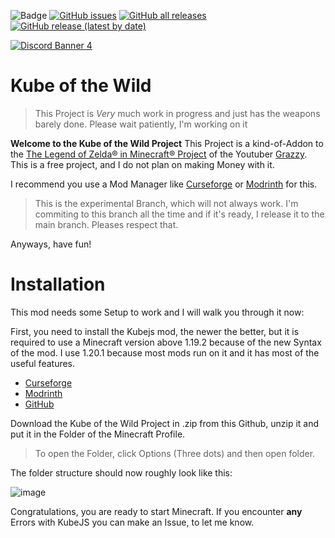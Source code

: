 ![Badge](https://img.shields.io/badge/version-v_0.3.3-blue)  [![GitHub issues](https://img.shields.io/github/issues-raw/Friesenjunge226/Kube-of-the-wild)](https://github.com/users/Friesenjunge226/projects/2)  [![GitHub all releases](https://img.shields.io/github/downloads/Friesenjunge226/Kube-of-the-wild/total)](https://github.com/Friesenjunge226/Kube-of-the-wild/releases)  [![GitHub release (latest by date)](https://img.shields.io/github/v/release/Friesenjunge226/Kube-of-the-wild)](https://github.com/Friesenjunge226/Kube-of-the-wild/releases/latest)

[![Discord Banner 4](https://discordapp.com/api/guilds/1225836171762860113/widget.png?style=banner2)](https://discord.com/invite/b77hdjUuyX)
# Kube of the Wild

> This Project is _Very_ much work in progress and just has the weapons barely done. Please wait patiently, I'm working on it

**Welcome to the Kube of the Wild Project** 
This Project is a kind-of-Addon to the [The Legend of Zelda® in Minecraft® Project](https://m.youtube.com/watch?v=lmdl2Wu7PO0) of the Youtuber [Grazzy](www.youtube.com/grazzyy). This is a free project, and I do not plan on making Money with it.

I recommend you use a Mod Manager like [Curseforge](https://www.curseforge.com/download/app) or [Modrinth](https://modrinth.com/app) for this.

> This is the experimental Branch, which will not always work. I'm commiting to this branch all the time and if it's ready, I release it to the main branch. Pleases respect that.

Anyways, have fun!

# Installation

This mod needs some Setup to work and I will walk you through it now:

First, you need to install the Kubejs mod, the newer the better, but it is required to use a Minecraft version above 1.19.2 because of the new Syntax of the mod. I use 1.20.1 because most mods run on it and it has most of the useful features.

* [Curseforge](https://www.curseforge.com/minecraft/mc-mods/kubejs)
* [Modrinth](https://modrinth.com/mod/kubejs/versions)
* [GitHub](https://github.com/KubeJS-Mods/KubeJS)

Download the Kube of the Wild Project in .zip from this Github, unzip it and put it in the Folder of the Minecraft Profile. 

>To open the Folder, click Options (Three dots) and then open folder.

The folder structure should now roughly look like this: 

![image](https://github.com/user-attachments/assets/9909dbc3-ca0d-4427-a311-41dd1275a5c2)

Congratulations, you are ready to start Minecraft.
If you encounter __any__ Errors with KubeJS you can make an Issue, to let me know. 

